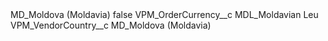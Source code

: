 <?xml version="1.0" encoding="UTF-8"?>
<CustomMetadata xmlns="http://soap.sforce.com/2006/04/metadata" xmlns:xsi="http://www.w3.org/2001/XMLSchema-instance" xmlns:xsd="http://www.w3.org/2001/XMLSchema">
    <label>MD_Moldova (Moldavia)</label>
    <protected>false</protected>
    <values>
        <field>VPM_OrderCurrency__c</field>
        <value xsi:type="xsd:string">MDL_Moldavian Leu</value>
    </values>
    <values>
        <field>VPM_VendorCountry__c</field>
        <value xsi:type="xsd:string">MD_Moldova (Moldavia)</value>
    </values>
</CustomMetadata>
